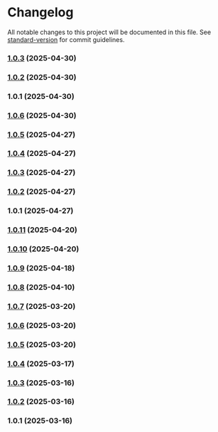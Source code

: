# Changelog

All notable changes to this project will be documented in this file. See [standard-version](https://github.com/conventional-changelog/standard-version) for commit guidelines.

### [1.0.3](https://github.com/mmpmendes/weges-v2/compare/webapp-v1.0.2...webapp-v1.0.3) (2025-04-30)

### [1.0.2](https://github.com/mmpmendes/weges-v2/compare/webapp-v1.0.1...webapp-v1.0.2) (2025-04-30)

### 1.0.1 (2025-04-30)

### [1.0.6](https://github.com/mmpmendes/weges-v2/compare/api-v1.0.5...api-v1.0.6) (2025-04-30)

### [1.0.5](https://github.com/mmpmendes/weges-v2/compare/api-v1.0.4...api-v1.0.5) (2025-04-27)

### [1.0.4](https://github.com/mmpmendes/weges-v2/compare/api-v1.0.3...api-v1.0.4) (2025-04-27)

### [1.0.3](https://github.com/mmpmendes/weges-v2/compare/api-v1.0.2...api-v1.0.3) (2025-04-27)

### [1.0.2](https://github.com/mmpmendes/weges-v2/compare/api-v1.0.1...api-v1.0.2) (2025-04-27)

### 1.0.1 (2025-04-27)

### [1.0.11](https://github.com/mmpmendes/weges-v2/compare/v1.0.10...v1.0.11) (2025-04-20)

### [1.0.10](https://github.com/mmpmendes/weges-v2/compare/v1.0.9...v1.0.10) (2025-04-20)

### [1.0.9](https://github.com/mmpmendes/weges-v2/compare/v1.0.8...v1.0.9) (2025-04-18)

### [1.0.8](https://github.com/mmpmendes/weges-v2/compare/v1.0.7...v1.0.8) (2025-04-10)

### [1.0.7](https://github.com/mmpmendes/weges-v2/compare/v1.0.6...v1.0.7) (2025-03-20)

### [1.0.6](https://github.com/mmpmendes/weges-v2/compare/v1.0.5...v1.0.6) (2025-03-20)

### [1.0.5](https://github.com/mmpmendes/weges-v2/compare/v1.0.4...v1.0.5) (2025-03-20)

### [1.0.4](https://github.com/mmpmendes/weges-v2/compare/v1.0.3...v1.0.4) (2025-03-17)

### [1.0.3](https://github.com/mmpmendes/weges-v2/compare/v1.0.2...v1.0.3) (2025-03-16)

### [1.0.2](https://github.com/mmpmendes/weges-v2/compare/v1.0.1...v1.0.2) (2025-03-16)

### 1.0.1 (2025-03-16)
